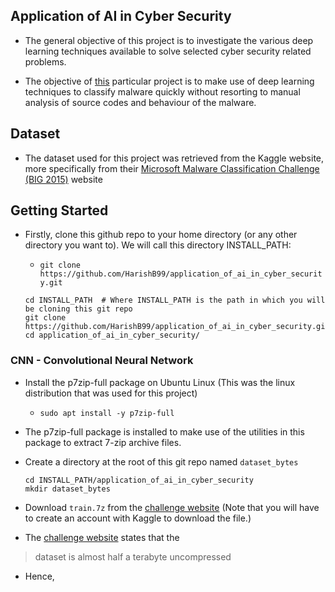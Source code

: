 ## Application of AI in Cyber Security

* The general objective of this project is to investigate the various deep learning techniques available to solve selected cyber security related problems.

* The objective of [this](https://github.com/HarishB99/application_of_ai_in_cyber_security) particular project is to make use of deep learning techniques to classify malware quickly without resorting to manual analysis of source codes and behaviour of the malware.

## Dataset

* The dataset used for this project was retrieved from the Kaggle website, more specifically from their [Microsoft Malware Classification Challenge (BIG 2015)](https://www.kaggle.com/c/malware-classification/data) website

## Getting Started

* Firstly, clone this github repo to your home directory (or any other directory you want to). We will call this directory INSTALL_PATH:

	* `git clone https://github.com/HarishB99/application_of_ai_in_cyber_security.git`
	```shell
	cd INSTALL_PATH  # Where INSTALL_PATH is the path in which you will be cloning this git repo
	git clone https://github.com/HarishB99/application_of_ai_in_cyber_security.git
	cd application_of_ai_in_cyber_security/
	```

### CNN - Convolutional Neural Network

* Install the p7zip-full package on Ubuntu Linux (This was the linux distribution that was used for this project)

	* `sudo apt install -y p7zip-full`

* The p7zip-full package is installed to make use of the utilities in this package to extract 7-zip archive files.

* Create a directory at the root of this git repo named `dataset_bytes`

	```shell
	cd INSTALL_PATH/application_of_ai_in_cyber_security
	mkdir dataset_bytes
	```

* Download `train.7z` from the [challenge website](https://www.kaggle.com/c/malware-classification/data) (Note that you will have to create an account with Kaggle to download the file.)

* The [challenge website](https://www.kaggle.com/c/malware-classification/data) states that the 

> dataset is almost half a terabyte uncompressed

* Hence, 
